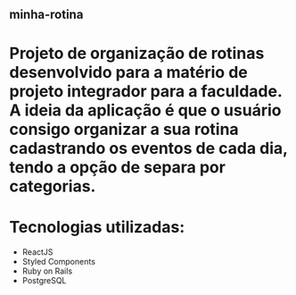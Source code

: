 ## minha-rotina

# Projeto de organização de rotinas desenvolvido para a matério de projeto integrador para a faculdade. A ideia da aplicação é que o usuário consigo organizar a sua rotina cadastrando os eventos de cada dia, tendo a opção de separa por categorias.

# Tecnologias utilizadas:

- ReactJS
- Styled Components
- Ruby on Rails
- PostgreSQL
